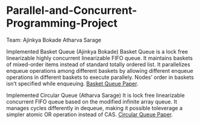 # Parallel-and-Concurrent-Programming-Project
Team:
Ajinkya Bokade
Atharva Sarage

Implemented Basket Queue (Ajinkya Bokade)
Basket Queue is a lock free linearizable highly concurrent linearizable FIFO queue. It maintains baskets
of mixed-order items instead of standard totally ordered list. It parallelizes enqueue operations among
different baskets by allowing different enqueue operations in different baskets to execute parallely. Nodes’
order in baskets isn’t specified while enqueuing.
[Basket Queue Paper](https://people.csail.mit.edu/shanir/publications/Baskets%20Queue.pdf).


Implemented Circular Queue (Atharva Sarage)
It is lock free linearizable concurrent FIFO queue based on the modified infinite array queue.
It manages cycles differently in dequeue, making it possible toleverage a simpler atomic OR operation instead of CAS.
[Circular Queue Paper](https://drops.dagstuhl.de/opus/volltexte/2019/11335/pdf/LIPIcs-DISC-2019-28.pdf).
